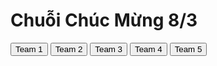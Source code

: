 <!DOCTYPE html>
<html lang="vi">
<head>
    <meta charset="UTF-8">
    <meta name="viewport" content="width=device-width, initial-scale=1.0">
    <title>Chuỗi Chúc Mừng 8/3</title>
    <link rel="stylesheet" href="style.css">
</head>
<body>
    <div class="container">
        <h1>Chuỗi Chúc Mừng 8/3</h1>
        <div id="team-selection">
            <button onclick="selectTeam(1)">Team 1</button>
            <button onclick="selectTeam(2)">Team 2</button>
            <button onclick="selectTeam(3)">Team 3</button>
            <button onclick="selectTeam(4)">Team 4</button>
            <button onclick="selectTeam(5)">Team 5</button>
        </div>
        <div id="word-selection" style="display: none;">
            <h2 id="team-name"></h2>
            <div id="numbers">
                <button onclick="showWord(1)">1</button>
                <button onclick="showWord(2)">2</button>
                <button onclick="showWord(3)">3</button>
                <button onclick="showWord(4)">4</button>
                <button onclick="showWord(5)">5</button>
            </div>
            <div id="word-display" style="display: none;">
                <h3 id="word"></h3>
            </div>
        </div>
    </div>
    <script src="script.js"></script>
</body>
</html>